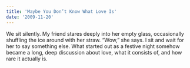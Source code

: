 ```yaml
---
title: 'Maybe You Don’t Know What Love Is'
date: '2009-11-20'
---
```

We sit silently. My friend stares deeply into her empty glass, occasionally shuffling the ice around with her straw. “Wow,” she says. I sit and wait for her to say something else. What started out as a festive night somehow became a long, deep discussion about love, what it consists of, and how rare it actually is.
